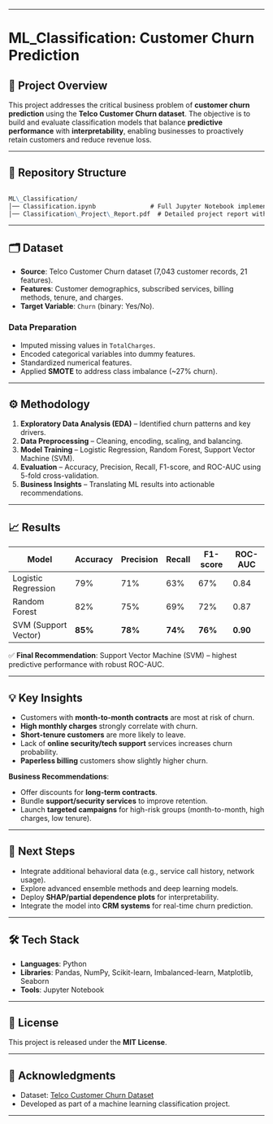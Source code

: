 
---


# ML_Classification: Customer Churn Prediction

## 📌 Project Overview
This project addresses the critical business problem of **customer churn prediction** using the **Telco Customer Churn dataset**. The objective is to build and evaluate classification models that balance **predictive performance** with **interpretability**, enabling businesses to proactively retain customers and reduce revenue loss.

---

## 📂 Repository Structure
```markdown

ML\_Classification/
│── Classification.ipynb               # Full Jupyter Notebook implementation
│── Classification\_Project\_Report.pdf  # Detailed project report with results & insights

```

---

## 🗂 Dataset
- **Source**: Telco Customer Churn dataset (7,043 customer records, 21 features).  
- **Features**: Customer demographics, subscribed services, billing methods, tenure, and charges.  
- **Target Variable**: `Churn` (binary: Yes/No).  

### Data Preparation
- Imputed missing values in `TotalCharges`.  
- Encoded categorical variables into dummy features.  
- Standardized numerical features.  
- Applied **SMOTE** to address class imbalance (~27% churn).  

---

## ⚙️ Methodology
1. **Exploratory Data Analysis (EDA)** – Identified churn patterns and key drivers.  
2. **Data Preprocessing** – Cleaning, encoding, scaling, and balancing.  
3. **Model Training** – Logistic Regression, Random Forest, Support Vector Machine (SVM).  
4. **Evaluation** – Accuracy, Precision, Recall, F1-score, and ROC-AUC using 5-fold cross-validation.  
5. **Business Insights** – Translating ML results into actionable recommendations.  

---

## 📈 Results
| Model                | Accuracy | Precision | Recall | F1-score | ROC-AUC |
|----------------------|----------|-----------|--------|----------|---------|
| Logistic Regression  | 79%      | 71%       | 63%    | 67%      | 0.84    |
| Random Forest        | 82%      | 75%       | 69%    | 72%      | 0.87    |
| SVM (Support Vector) | **85%**  | **78%**   | **74%**| **76%**  | **0.90**|

✅ **Final Recommendation**: Support Vector Machine (SVM) – highest predictive performance with robust ROC-AUC.

---

## 💡 Key Insights
- Customers with **month-to-month contracts** are most at risk of churn.  
- **High monthly charges** strongly correlate with churn.  
- **Short-tenure customers** are more likely to leave.  
- Lack of **online security/tech support** services increases churn probability.  
- **Paperless billing** customers show slightly higher churn.  

**Business Recommendations**:  
- Offer discounts for **long-term contracts**.  
- Bundle **support/security services** to improve retention.  
- Launch **targeted campaigns** for high-risk groups (month-to-month, high charges, low tenure).  

---

## 🚀 Next Steps
- Integrate additional behavioral data (e.g., service call history, network usage).  
- Explore advanced ensemble methods and deep learning models.  
- Deploy **SHAP/partial dependence plots** for interpretability.  
- Integrate the model into **CRM systems** for real-time churn prediction.  

---

## 🛠 Tech Stack
- **Languages**: Python  
- **Libraries**: Pandas, NumPy, Scikit-learn, Imbalanced-learn, Matplotlib, Seaborn  
- **Tools**: Jupyter Notebook  

---

## 📜 License
This project is released under the **MIT License**.  

---

## 🙌 Acknowledgments
- Dataset: [Telco Customer Churn Dataset](https://www.kaggle.com/blastchar/telco-customer-churn)  
- Developed as part of a machine learning classification project.  


---
